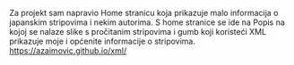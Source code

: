 Za projekt sam napravio Home stranicu koja prikazuje malo informacija o japanskim stripovima i nekim autorima. S home stranice se ide na Popis na kojoj se nalaze slike s pročitanim stripovima i gumb koji koristeći XML prikazuje moje i općenite informacije o stripovima.
https://azaimovic.github.io/xml/
